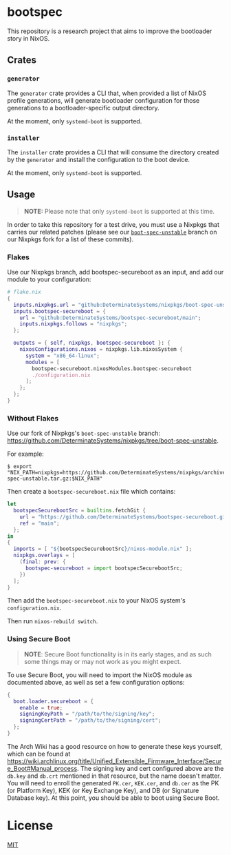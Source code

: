# bootspec

This repository is a research project that aims to improve the bootloader story in NixOS.

## Crates

### `generator`

The `generator` crate provides a CLI that, when provided a list of NixOS profile generations, will generate bootloader configuration for those generations to a bootloader-specific output directory.

At the moment, only `systemd-boot` is supported.

### `installer`

The `installer` crate provides a CLI that will consume the directory created by the `generator` and install the configuration to the boot device.

At the moment, only `systemd-boot` is supported.

## Usage

> **NOTE:** Please note that only `systemd-boot` is supported at this time.

In order to take this repository for a test drive, you must use a Nixpkgs that carries our related patches (please see our [`boot-spec-unstable`](https://github.com/DeterminateSystems/nixpkgs/commits/boot-spec-unstable) branch on our Nixpkgs fork for a list of these commits).

### Flakes

Use our Nixpkgs branch, add bootspec-secureboot as an input, and add our module to your configuration:

```nix
# flake.nix
{
  inputs.nixpkgs.url = "github:DeterminateSystems/nixpkgs/boot-spec-unstable";
  inputs.bootspec-secureboot = {
    url = "github:DeterminateSystems/bootspec-secureboot/main";
    inputs.nixpkgs.follows = "nixpkgs";
  };

  outputs = { self, nixpkgs, bootspec-secureboot }: {
    nixosConfigurations.nixos = nixpkgs.lib.nixosSystem {
      system = "x86_64-linux";
      modules = [
        bootspec-secureboot.nixosModules.bootspec-secureboot
        ./configuration.nix
      ];
    };
  };
}
```

### Without Flakes

Use our fork of Nixpkgs's `boot-spec-unstable` branch: https://github.com/DeterminateSystems/nixpkgs/tree/boot-spec-unstable.

For example:

```
$ export "NIX_PATH=nixpkgs=https://github.com/DeterminateSystems/nixpkgs/archive/refs/heads/boot-spec-unstable.tar.gz:$NIX_PATH"
```

Then create a `bootspec-secureboot.nix` file which contains:

```nix
let
  bootspecSecurebootSrc = builtins.fetchGit {
    url = "https://github.com/DeterminateSystems/bootspec-secureboot.git";
    ref = "main";
  };
in
{
  imports = [ "${bootspecSecurebootSrc}/nixos-module.nix" ];
  nixpkgs.overlays = [
    (final: prev: {
      bootspec-secureboot = import bootspecSecurebootSrc;
    })
  ];
}
```

Then add the `bootspec-secureboot.nix` to your NixOS system's `configuration.nix`.

Then run `nixos-rebuild switch`.

### Using Secure Boot

> **NOTE**: Secure Boot functionality is in its early stages, and as such some
> things may or may not work as you might expect.

To use Secure Boot, you will need to import the NixOS module as documented
above, as well as set a few configuration options:

```nix
{
  boot.loader.secureboot = {
    enable = true;
    signingKeyPath = "/path/to/the/signing/key";
    signingCertPath = "/path/to/the/signing/cert";
  };
}
```

The Arch Wiki has a good resource on how to generate these keys yourself, which
can be found at
https://wiki.archlinux.org/title/Unified_Extensible_Firmware_Interface/Secure_Boot#Manual_process.
The signing key and cert configured above are the `db.key` and `db.crt`
mentioned in that resource, but the name doesn't matter. You will need to enroll
the generated `PK.cer`, `KEK.cer`, and `db.cer` as the PK (or Platform Key), KEK
(or Key Exchange Key), and DB (or Signature Database key). At this point, you
should be able to boot using Secure Boot.

# License

[MIT](./LICENSE)
